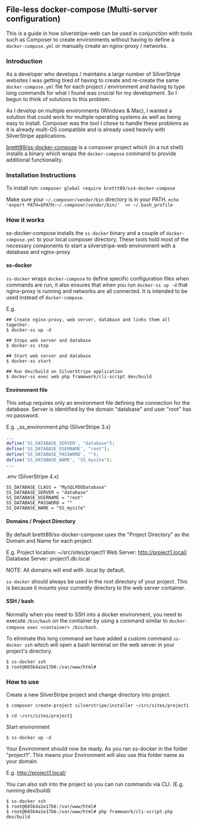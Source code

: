 ## File-less docker-compose (Multi-server configuration)

This is a guide in how silverstripe-web can be used in conjunction with tools such as Composer to create environments without having to define a `docker-compose.yml` or manually create an nginx-proxy / networks.

### Introduction

As a developer who develops / maintains a large number of SilverStripe websites I was getting tired of having to create and re-create the same `docker-compose.yml` file for each project / environment and having to type long commands for what I found was crucial for my development. So I begun to think of solutions to this problem.

As I develop on multiple environments (Windows & Mac), I wanted a solution that could work for multiple operating systems as well as being easy to install. Composer was the tool I chose to handle these problems as it is already multi-OS compatible and is already used heavily with SilverStripe applications.

[brettt89/ss-docker-compose](https://github.com/brettt89/ss-docker-compose) is a composer project which (in a nut shell) installs a binary which wraps the `docker-compose` command to provide additional functionality.

### Installation Instructions

To install run:
`composer global require brettt89/ss4-docker-compose`

Make sure your `~/.composer/vendor/bin` directory is in your PATH.
`echo 'export PATH=$PATH:~/.composer/vendor/bin/'  >> ~/.bash_profile`

### How it works

ss-docker-compose installs the `ss-docker` binary and a couple of `docker-compose.yml` to your local composer directory. These tools hold most of the necessary components to start a silverstripe-web environment with a database and nginx-proxy

#### ss-docker

`ss-docker` wraps `docker-compose` to define specific configuration files when commands are run, it also ensures that when you run `docker-ss up -d` that nginx-proxy is running and networks are all connected. It is intended to be used instead of `docker-compose`.

E.g.

```console
## Create nginx-proxy, web server, database and links them all together.
$ docker-ss up -d

## Stops web server and database
$ docker-ss stop

## Start web server and database
$ docker-ss start

## Run dev/build on SilverStripe application
$ docker-ss exec web php framework/cli-script dev/build
```

#### Environment file

This setup requires only an environment file defining the connection for the database. Server is identified by the domain "database" and user "root" has no password.

E.g. \_ss\_environment.php (SilverStripe 3.x)

```php
...
define('SS_DATABASE_SERVER', "database");
define('SS_DATABASE_USERNAME', "root");
define('SS_DATABASE_PASSWORD', "");
define('SS_DATABASE_NAME', "SS_mysite");
...
```

.env (SilverStripe 4.x)

```env
SS_DATABASE_CLASS = "MySQLPDODatabase"
SS_DATABASE_SERVER = "database"
SS_DATABASE_USERNAME = "root"
SS_DATABASE_PASSWORD = ""
SS_DATABASE_NAME = "SS_mysite"
```

#### Domains / Project Directory

By default brettt89/ss-docker-compose uses the "Project Directory" as the Domain and Name for each project.

E.g. Project location: ~/src/sites/project1
Web Server: http://project1.local/
Database Server: project1.db.local

NOTE: All domains will end with .local by default.

`ss-docker` should always be used in the root directory of your project. This is because it mounts your currently directory to the web server container.

#### SSH / bash

Normally when you need to SSH into a docker environment, you need to execute `/bin/bash` on the container by using a command similar to `docker-compose exec <container> /bin/bash`.

To eliminate this long command we have added a custom command `ss-docker ssh` which will open a bash terminal on the web server in your project's directory.

```console
$ ss-docker ssh
$ root@665b4a1e17b6:/var/www/html#
```

### How to use

Create a new SilverStripe project and change directory into project.

```console
$ composer create-project silverstripe/installer ~/src/sites/project1

$ cd ~/src/sites/project1
```

Start environment

```console
$ ss-docker up -d
```

Your Environment should now be ready. As you ran ss-docker in the folder "project1". This means your Environment will also use this folder name as your domain.

E.g. http://project1.local/

You can also ssh into the project so you can run commands via CLI.
(E.g. running dev/build)

```console
$ ss-docker ssh
$ root@665b4a1e17b6:/var/www/html#
$ root@665b4a1e17b6:/var/www/html# php framework/cli-script.php dev/build
```
